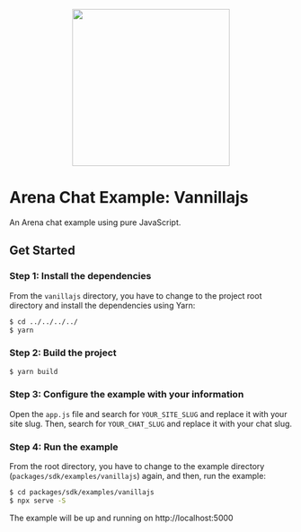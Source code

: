 <p align="center">
  <a href="https://arena.im" target="_blank" align="center">
    <img src="https://dashboard-sandbox.arena.im/js/imgs/arena-logo-purple.png" width="280">
  </a>
  <br />
</p>

# Arena Chat Example: Vannillajs

An Arena chat example using pure JavaScript.


## Get Started

### Step 1: Install the dependencies

From the `vanillajs` directory, you have to change to the project root directory and install the dependencies using Yarn:

```sh
$ cd ../../../../
$ yarn
```


### Step 2: Build the project

```sh
$ yarn build
```

### Step 3: Configure the example with your information

Open the `app.js` file and search for `YOUR_SITE_SLUG` and replace it with your site slug. Then, search for `YOUR_CHAT_SLUG` and replace it with your chat slug.

### Step 4: Run the example

From the root directory, you have to change to the example directory (`packages/sdk/examples/vanillajs`) again, and then, run the example:

```sh
$ cd packages/sdk/examples/vanillajs
$ npx serve -S
```

The example will be up and running on http://localhost:5000
